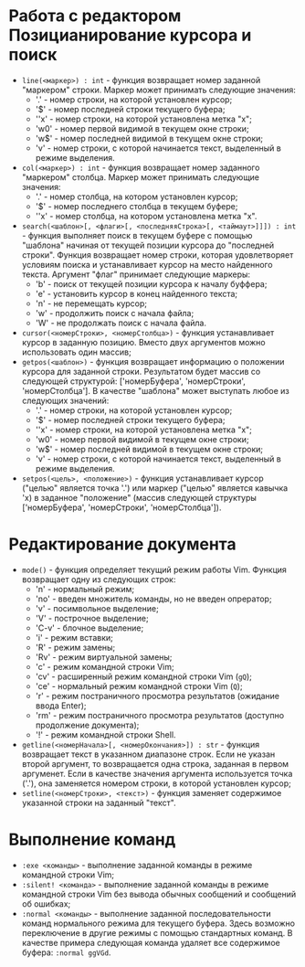 Работа с редактором
Позицианирование курсора и поиск
================================

* `line(<маркер>) : int` - функция возвращает номер заданной "маркером" строки. Маркер может принимать следующие значения:
    * '.' - номер строки, на которой установлен курсор;
    * '$' - номер последней строки текущего буфера;
    * ''x' - номер строки, на которой установлена метка "x";
    * 'w0' - номер первой видимой в текущем окне строки;
    * 'w$' - номер последней видимой в текущем окне строки;
    * 'v' - номер строки, с которой начинается текст, выделенный в режиме выделения.
* `col(<маркер>) : int` - функция возвращает номер заданного "маркером" столбца. Маркер может принимать следующие значения:
    * '.' - номер столбца, на котором установлен курсор;
    * '$' - номер последнего столбца в текущем буфере;
    * ''x' - номер столбца, на котором установлена метка "x".
* `search(<шаблон>[, <флаги>[, <последняяСтрока>[, <таймаут>]]]) : int` - функция выполняет поиск в текущем буфере с помощью "шаблона" начиная от текущей позиции курсора до "последней строки". Функция возвращает номер строки, которая удовлетворяет условиям поиска и устанавливает курсор на место найденного текста. Аргумент "флаг" принимает следующие маркеры:
    * 'b' - поиск от текущей позиции курсора к началу буффера;
    * 'e' - установить курсор в конец найденного текста;
    * 'n' - не перемещать курсор;
    * 'w' - продолжить поиск с начала файла;
    * 'W' - не продолжать поиск с начала файла.
* `cursor(<номерСтроки>, <номерСтолбца>)` - функция устанавливает курсор в заданную позицию. Вместо двух аргументов можно использовать один массив;
* `getpos(<шаблон>)` - функция возвращает информацию о положении курсора для заданной строки. Результатом будет массив со следующей структурой: ['номерБуфера', 'номерСтроки', 'номерСтолбца']. В качестве "шаблона" может выступать любое из следующих значений:
    * '.' - номер строки, на которой установлен курсор;
    * '$' - номер последней строки текущего буфера;
    * ''x' - номер строки, на которой установлена метка "x";
    * 'w0' - номер первой видимой в текущем окне строки;
    * 'w$' - номер последней видимой в текущем окне строки;
    * 'v' - номер строки, с которой начинается текст, выделенный в режиме выделения.
* `setpos(<цель>, <положение>)` - функция устанавливает курсор ("целью" является точка '.') или маркер ("целью" является кавычка 'x) в заданное "положение" (массив следующей структуры ['номерБуфера', 'номерСтроки', 'номерСтолбца']).

Редактирование документа
========================

* `mode()` - функция определяет текущий режим работы Vim. Функция возвращает одну из следующих строк:
    * 'n' - нормальный режим;
    * 'no' - введен множитель команды, но не введен опрератор;
    * 'v' - посимвольное выделение;
    * 'V' - построчное выделение;
    * 'C-v' - блочное выделение;
    * 'i' - режим вставки;
    * 'R' - режим замены;
    * 'Rv' - режим виртуальной замены;
    * 'c' - режим командной строки Vim;
    * 'cv' - расширенный режим командной строки Vim (`gQ`);
    * 'ce' - нормальный режим командной строки Vim (`Q`);
    * 'r' - режим постраничного просмотра результатов (ожидание ввода Enter);
    * 'rm' - режим постраничного просмотра результатов (доступно продолжение документа);
    * '!' - режим командной строки Shell.
* `getline(<номерНачала>[, <номерОкончания>]) : str` - функция возвращает текст в указанном диапазоне строк. Если не указан второй аргумент, то возвращается одна строка, заданная в первом аргуменет. Если в качестве значения аргумента используется точка ('.'), она заменяется номером строки, в которой установлен курсор;
* `setline(<номерСтроки>, <текст>)` - функция заменяет содержимое указанной строки на заданный "текст".

Выполнение команд
=================

* `:exe <команды>` - выполнение заданной команды в режиме командной строки Vim;
* `:silent! <команда>` - выполнение заданной команды в режиме командной строки Vim без вывода обычных сообщений и сообщений об ошибках;
* `:normal <команды>` - выполнение заданной последовательности команд нормального режима для текущего буфера. Здесь возможно переключение в другие режимы с помощью стандартных команд. В качестве примера следующая команда удаляет все содержимое буфера: `:normal ggVGd`.
